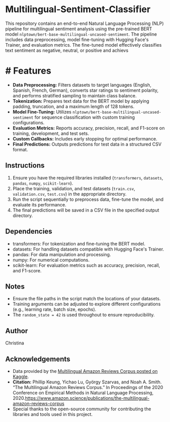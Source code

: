 # Multilingual-Sentiment-Classifier

This repository contains an end-to-end Natural Language Processing (NLP) pipeline for multilingual sentiment analysis using the pre-trained BERT model `nlptown/bert-base-multilingual-uncased-sentiment`. The pipeline includes data preprocessing, model fine-tuning with Hugging Face's Trainer, and evaluation metrics. The fine-tuned model effectively classifies text sentiment as negative, neutral, or positive and achievs 

# # Features
- **Data Preprocessing:** Filters datasets to target languages (English, Spanish, French, German), converts star ratings to sentiment polarity, and performs stratified sampling to maintain class balance.
- **Tokenization:** Prepares text data for the BERT model by applying padding, truncation, and a maximum length of 128 tokens.
- **Model Fine-Tuning:** Utilizes `nlptown/bert-base-multilingual-uncased-sentiment` for sequence classification with custom training configurations.
- **Evaluation Metrics:** Reports accuracy, precision, recall, and F1-score on training, development, and test sets.
- **Custom Callbacks:** Includes early stopping for optimal performance.
- **Final Predictions:** Outputs predictions for test data in a structured CSV format.

## Instructions
1. Ensure you have the required libraries installed (`transformers`, `datasets`, `pandas`, `numpy`, `scikit-learn`).
2. Place the training, validation, and test datasets (`train.csv`, `validation.csv`, `test.csv`) in the appropriate directory.
3. Run the script sequentially to preprocess data, fine-tune the model, and evaluate its performance.
4. The final predictions will be saved in a CSV file in the specified output directory.

## Dependencies
- transformers: For tokenization and fine-tuning the BERT model.
- datasets: For handling datasets compatible with Hugging Face's Trainer.
- pandas: For data manipulation and processing.
- numpy: For numerical computations.
- scikit-learn: For evaluation metrics such as accuracy, precision, recall, and F1-score.

## Notes
- Ensure the file paths in the script match the locations of your datasets.
- Training arguments can be adjusted to explore different configurations (e.g., learning rate, batch size, epochs).
- The `random_state = 42` is used throughout to ensure reproducibility.

## Author
Christina 

## Acknowledgements
- Data provided by the [Multilingual Amazon Reviews Corpus posted on Kaggle](https://www.kaggle.com/datasets/mexwell/amazon-reviews-multi).
- **Citation:** Phillip Keung, Yichao Lu, György Szarvas, and Noah A. Smith. “The Multilingual Amazon Reviews Corpus.” In Proceedings of the 2020 Conference on Empirical Methods in Natural Language Processing, 2020.https://www.amazon.science/publications/the-multilingual-amazon-reviews-corpus
- Special thanks to the open-source community for contributing the libraries and tools used in this project.

